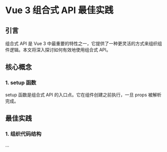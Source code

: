 # Vue 3 组合式 API 最佳实践

## 引言
组合式 API 是 Vue 3 中最重要的特性之一，它提供了一种更灵活的方式来组织组件逻辑。本文将深入探讨如何有效地使用组合式 API。

## 核心概念

### 1. setup 函数

setup 函数是组合式 API 的入口点。它在组件创建之前执行，一旦 props 被解析完成。

## 最佳实践
### 1. 组织代码结构
... 
